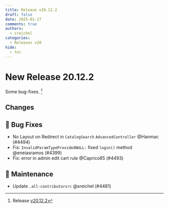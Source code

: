```yaml
---
title: Release v20.12.2
draft: false
date: 2025-01-17
comments: true
authors:
  - sreichel
categories:
  - Releases v20
hide:
  - toc
---
```


# New Release 20.12.2

Some bug-fixes. [^1]

<!-- more -->

## Changes

## 🐛 Bug Fixes

- No Layout on Redirect in `CatalogSearch` `AdvancedController` @Hanmac (#4494)
- Fix: `InvalidParamTypeProvidedNULL:` fixed `login()` method @eneiasramos (#4399)
- Fix: error in admin edit cart rule @Caprico85 (#4493)

## 🔨 Maintenance

- Update `.all-contributorsrc` @sreichel (#4481)

[^1]: Release [v20.12.2](https://github.com/OpenMage/magento-lts/releases/tag/v20.12.2)
